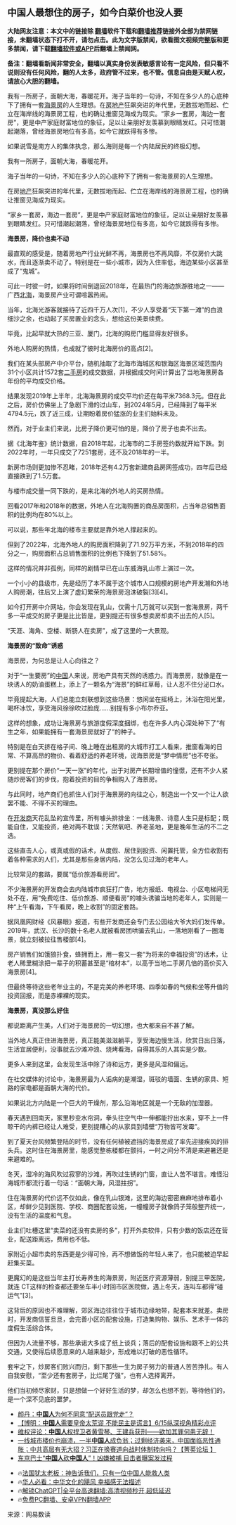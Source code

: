  <!-- 面包屑导航 --> <h2>中国人最想住的房子，如今白菜价也没人要</h2> <p class="notice"><b>大陆网友注意：本文中的链接除 <a href="https://github.com/bannedbook/fanqiang" >翻墙</a>软件下载和<a href="https://github.com/killgcd/justmysocks/blob/master/README.md">翻墙推荐</a>链接外全部为禁网链接，未翻墙状态下打不开，请勿点击。此为文字版禁闻，欲看图文视频完整版和更多禁闻，请下载<a href="https://github.com/bannedbook/fanqiang">翻墙软件或APP</a>后翻墙上禁闻网。</p><p>备注：翻墙看新闻非常安全，翻墙以真实身份发表敏感言论有一定风险，但只看不说则没有任何风险，翻的人太多，政府管不过来，也不管。信息自由是天赋人权，请放心大胆的翻墙。</b></p>  <div class="entry"> <p id="summary">我有一所房子，面朝大海，春暖花开。海子当年的一句诗，不知在多少人的心底种下了拥有一套<a href="https://www.bannedbook.org/bnews/tag/%E6%B5%B7%E6%99%AF%E6%88%BF/" class="st_tag internal_tag" rel="tag" title="标签 海景房 下的日志">海景房</a>的人生理想。在<a href="https://www.bannedbook.org/bnews/tag/%e6%88%bf%e5%9c%b0%e4%ba%a7/" class="st_tag internal_tag" rel="tag" title="标签 房地产 下的日志">房地产</a>狂飙突进的年代里，无数拔地而起、伫立在海岸线的海景房工程，也的确让推窗见海成为现实。“家乡一套房，海边一套房”，更是中产家庭财富地位的象征，足以让亲朋好友羡慕到眼睛发红。只可惜潮起潮落，曾经海景房地位有多高，如今它就跌得有多惨。</p> <p>如果说雪是南方人的集体执念，那么海则是每一个内陆居民的终极幻想。</p> <p>我有一所房子，面朝大海，春暖花开。</p> <p>海子当年的一句诗，不知在多少人的心底种下了拥有一套海景房的人生理想。</p> <p>在房<a href="https://www.bannedbook.org/bnews/tag/%e5%9c%b0%e4%ba%a7/" class="st_tag internal_tag" rel="tag" title="标签 地产 下的日志">地产</a>狂飙突进的年代里，无数拔地而起、伫立在海岸线的海景房工程，也的确让推窗见海成为现实。</p> <p>“家乡一套房，海边一套房”，更是中产家庭财富地位的象征，足以让亲朋好友羡慕到眼睛发红。只可惜潮起潮落，曾经海景房地位有多高，如今它就跌得有多惨。</p> <p><strong>海景房，降价也卖不动</strong></p> <p>最直观的感受是，随着房地产行业光鲜不再，海景房也不再风靡，不仅房价大跳水，而且逐渐卖不动了。特别是在一些小城市，因为入住率低，海边某些小区甚至成了“鬼城”。</p> <p>可此一时彼一时，如果将时间倒退回2018年，在最热门的海边旅游胜地之一——广西<a href="https://www.bannedbook.org/bnews/tag/%E5%8C%97%E6%B5%B7/" class="st_tag internal_tag" rel="tag" title="标签 北海 下的日志">北海</a>，海景房产业可谓喧嚣热闹。</p> <p>当年，北海光游客就接待了近四千万人次[1]，不少人享受着“天下第一滩”的白浪细沙之余，也动起了买房置业的念头，想给这份美景续费。</p> <p>毕竟，比起早就大热的三亚、厦门，北海的购房门槛显得友好很多。</p> <p>外地人购房的热情，也成就了彼时北海房价的高点[2]。</p> <p>我们在某头部房产中介平台，随机抽取了北海市海城区和银海区海景区域范围内31个小区共计1572套<a href="https://www.bannedbook.org/bnews/tag/%E4%BA%8C%E6%89%8B%E6%88%BF/" class="st_tag internal_tag" rel="tag" title="标签 二手房 下的日志">二手房</a>的成交数据，并根据成交时间计算出了当地海景房各年份的平均成交价格。</p> <p>结果发现2019年上半年，北海海景房的成交平均价还在每平米7368.3元。但在此之后，房价仿佛坐上了急剧下滑的过山车，到2024年5月，已经降到了每平米4794.5元，跌了近三成，让期盼着房价猛涨的业主们始料未及。</p>  <p>然而，对于业主们来说，比房子降价更可怕的是，降价了房子也卖不出去。</p> <p>据《北海年鉴》统计数据，自2018年起，北海市的二手房签约数就开始下跌。到2022年时，一年只成交了7251套房，还不及2018年的一半。</p> <p>新房市场则更加惨不忍睹，2018年还有4.2万套新建商品房网签成功，四年后已经直接跌到了1.5万套。</p> <p>与楼市成交量一同下跌的，是来北海的外地人的买房热情。</p> <p>回看2017年和2018年的数据，外地人在北海购置的商品房面积，占当年总销售面积的比例均在80%以上。</p> <p>可以说，那些年北海的楼市主要就是靠外地人撑起来的。</p> <p>但到了2022年，北海外地人的购房面积降到了71.92万平方米，不到2018年的四分之一，购房面积占总销售面积的比例也下降到了51.58%。</p> <p>这样的情况并非孤例，同样的剧情早已在山东威海乳山市上演过一次。</p> <p>一个小小的县级市，先是经历了本不属于这个城市人口规模的房地产开发潮和外地人购房潮，往后又上演了虚幻繁荣的海景房泡沫破裂[3][4]。</p> <p>如今打开房中介网站，你会发现在乳山，仅需十几万就可以买到一套海景房，两千多一平成交的房子更是比比皆是，更别提还有很多想卖房却卖不出去的人[5]。</p> <p>“天涯、海角、空楼、断肠人在卖房”，成了这里的一大景观。</p> <p><strong>海景房的“致命”诱惑</strong></p> <p>海景房，为何总是让人心向往之？</p> <p>对于“一生要房”的<span class='wp_keywordlink_affiliate'><a href="https://www.bannedbook.org/" title="中国" target="_blank">中国</a></span>人来说，房地产具有天然的诱惑力。而海景房，就像是在一块诱人的奶油蛋糕上，添上了一颗名为“海景”的鲜红草莓，让人忍不住分泌口水。</p>  <p>毕竟提起大海，人们总能立刻联想到这些场景：悠闲坐在摇椅上，沐浴在阳光里，喝杯冰饮，享受海风徐徐吹过脸庞……别提有多小布尔乔亚。</p> <p>这样的想象，成功让海景房与旅游度假深度捆绑，也在许多人内心深处种下了“有生之年，如果能拥有一套海景房就好了”的种子。</p> <p>特别是在白天挤在格子间、晚上睡在出租房的大城市打工人看来，推窗看海的日常、不算高昂的物价、看着舒适的养老环境，说海景房是“梦中情房”也不夸张。</p> <p>更别提在那个房价“一天一涨”的年代，出于对房产长期增值的憧憬，还有不少人紧随炒房客们的步伐，抱着投资的目的争相购入了海景房。</p> <p>与此同时，地产商们也抓住人们对于海景房的向往之心，制造出一个又一个让人欲罢不能、不得不买的理由。</p> <p>在<a href="https://www.bannedbook.org/bnews/tag/%e5%bc%80%e5%8f%91%e5%95%86/" class="st_tag internal_tag" rel="tag" title="标签 开发商 下的日志">开发商</a>天花乱坠的宣传里，所有噱头排排坐：一线海景、诗意人生只是标配；既能自住，又能投资，绝对两不耽误；天然氧吧、养老圣地，更是晚年生活的不二之选。</p> <p>这些直击人心，或真或假的话术，从度假、居住到投资、闲置托管，全方位收割有着各种需求的人们，尤其是那些身居内陆，没怎么见过海的老年人。</p> <p>比较常见的套路，要属“低价旅游看房团”。</p> <p>不少海景房的开发商会去内陆城市疯狂打广告，地方报纸、电视台、小区电梯间无处不在，用“免费吃住、低价旅游、顺便看房”的噱头诱骗当地的老年人，实则是一种“上午看海，下午看房，晚上收割”的固定套路。</p> <p>据凤凰网财经《风暴眼》报道，有些开发商还会专门去公园给大爷大妈们发传单。2019年，武汉、长沙的数十名老人就被看房团哄骗去乳山，一落地刚看了一圈海景，就立刻被拉往售楼部[4]。</p> <p>房产销售们如饿狼扑食，蜂拥而上，用一套又一套“为将来的幸福投资”的话术，让老人稀里糊涂把一辈子的积蓄甚至是“棺材本”，以高于当地二手房几倍的高价买入海景房[4]。</p> <p>但最终等待这些老年业主的，不是完美的养老环境、四季如春的气候和坐等升值的投资回报，而是赤裸裸的现实。</p> <p><strong>海景房，真没那么好住</strong></p> <p>都说距离产生美，人们对于海景房的一切幻想，也大都来自不甚了解。</p>  <p>当外地人真正住进海景房，真正能美滋滋躺平，享受海边慢生活，欣赏日出日落，生活宜居便利，没事就去沙滩冲浪、烧烤看海，自得其乐的人其实是少数。</p> <p>更多人来到这里，会发现生活中除了诗和远方，更多是风湿和偏远。</p> <p>在社交媒体的讨论中，海景房最为人诟病的是潮湿，斑驳的墙面、生锈的家具、短路的家电都是面朝大海的代价。</p> <p>如果说北方内陆是一个巨大的干燥剂，那么沿海地区就是一个无敌的加湿器。</p> <p>春天遇到回南天，家里秒变水帘洞，拳头往空气中一伸都能拧出水来，穿不上一件晾干的内裤已经让人难受，更别提糟心的从家具到墙壁“万物皆可发霉”。</p> <p>到了夏天台风频繁登陆的时节，没有任何植被遮挡的海景房成了率先迎接疾风的排头兵。这时住在海景房里，能感觉整栋楼都在颤抖，一时之间分不清是来避暑还是来避难的。</p> <p>冬天，湿冷的海风吹过寂寥的沙滩，再吹过生锈的门窗，直让人苦不堪言。难怪沿海城市都流行着一句话：“面朝大海，风湿拄拐”。</p> <p>住在海景房的代价远不仅如此，像在乳山银滩，这里的海边密密麻麻地排布着小区，却鲜少见到医院、学校、商圈配套设施，一幢幢房子就像鸽子笼般整齐统一，没有生活的温度和气息。</p> <p>业主们吐槽这里“卖菜的还没有卖房的多”，打开外卖软件，只有少数的饭店还在营业，配送距离远，费用也不低。</p> <p>家附近小超市卖的东西更是少得可怜，再不想做饭的年轻人来了，也只能被迫早起赶集买菜。</p> <p>更魔幻的是这些当年主打长寿养生的海景房，附近医疗资源薄弱，别提三甲医院，就连 CT这样的检查都还要坐车半小时回市区医院做，遇上冬天，连叫车都得“碰运气”[3]。</p> <p>这背后的原因也不难理解，郊区海边往往位于城市边缘地带，配套本来就差。卖房时，开发商信誓旦旦，会完善小区的配套设施，打造集购物、娱乐、艺术于一体的度假生活综合体。</p> <p>但因为人流量不够，那些承诺大多成了纸上谈兵；落后的配套设施和跟不上的公共交通，又使得后续愿意来的人越来越少，形成难以打破的恶性循环。</p> <p>套牢之下，炒房客们败兴而归，剩下那些一生为房子努力的普通人苦苦挣扎。有人自我安慰，“至少还有套房子，比烂尾了强”，也有人选择离开。</p>  <p>他们当初倾尽家财，只是想做一个好好生活的梦，却怎么也想不到，等待他们的，是一个深不见底的噩梦。</p> <!--<div id="taboola-mid-1"></div>--><ul class='op-related-articles' title='相关阅读'> <li><a href='https://www.bannedbook.org/bnews/comments/20240616/2050567.html' target='_blank'>颜丹：<b>中国人</b>为何不同意“配送员跟党走”？</a></li> <li><a href='https://www.bannedbook.org/bnews/bannedvideo/20240615/2050479.html' target='_blank'>【博明：<b>中国人</b>需要皇帝太荒谬 不能民主是谎言】6/15纵深视角精彩点评</a></li> <li><a href='https://www.bannedbook.org/bnews/weiquan/20240615/2050322.html' target='_blank'>维权评论&#65306;<b>中国人</b>权捍卫者黄雪琴&#12289;王建兵获刑&#8212;&#8212;欲加其罪何患无辞&#65281;</a></li> <li><a href='https://www.bannedbook.org/bnews/bannedvideo/20240615/2050183.html' target='_blank'>一线城市楼价也崩溃，一半<b>中国人</b>成负翁；过剩经济袭来，中国面临恶性通胀；中共高层有无大招？习正在换赛道向战时体制转向吗？【菁英论坛 】</a></li> <li><a href='https://www.bannedbook.org/bnews/topimagenews/20240614/2050037.html' target='_blank'>东京巴士“<b>中国人</b>砍<b>中国人</b>”！凶嫌被捕 目击者曝案发过程</a></li> </ul> <ul class="texttj"> <li>🔥<a href="https://www.bannedbook.org/bnews/ssgc/20230219/1850782.html" target="_blank">法国犹太老板：神告诉我们，只有一位中国人能救人类</a></li> <li>🔥<a href="https://www.bannedbook.org/bnews/comments/20220220/1694796.html" target="_blank">华人必看：中华文化的飓风 幸福感无法描述</a></li> <li>🔥<a href="https://github.com/bannedbook/fanqiang/wiki/V2ray%E6%9C%BA%E5%9C%BA" target="_blank">解锁ChatGPT|全平台高速翻墙:高清视频秒开,超低延迟</a></li> <li>🔥<a href="https://github.com/bannedbook/fanqiang/wiki/%E7%A6%81%E9%97%BB%E7%BD%91%E5%AE%89%E5%8D%93%E7%BF%BB%E5%A2%99%E6%96%B0%E9%97%BBAPP" target="_blank">免费PC翻墙、安卓VPN翻墙APP</a></li> </ul><p class="src-info">来源：网易数读 </p><a name='sharetosocial'></a> <div style="margin-bottom:5px;padding-bottom:5px;clear:both"> <div id="archive-pix-1" class="banner-ads"> <!-- AuctionX Display platform tag START --> <div id="27602x728x90x621x_ADSLOT1" clicktrack="%%CLICK_URL_ESC%%"></div>  <!-- AuctionX Display platform tag END --> </div> <div id="archive-pix-2" class="banner-ads"> <!-- AuctionX Display platform tag START --> <div id="27556x300x250x621x_ADSLOT1" clicktrack="%%CLICK_URL_ESC%%" style="margin:0 auto;text-align:center"></div>  <!-- AuctionX Display platform tag END --> </div> </div>  <div id="archive-pix-1" class="banner-ads"> <!-- AuctionX Display platform tag START --> <div id="27603x728x90x621x_ADSLOT1" clicktrack="%%CLICK_URL_ESC%%"></div>  <!-- AuctionX Display platform tag END --> </div> </div><!--END ENTRY--> 